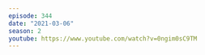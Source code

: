 ```yaml
---
episode: 344
date: "2021-03-06"
season: 2
youtube: https://www.youtube.com/watch?v=0ngim0sC9TM
---
```

